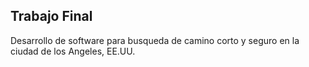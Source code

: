 ## Trabajo Final 

Desarrollo de software para busqueda de camino corto y seguro en la ciudad de los Angeles, EE.UU. 
